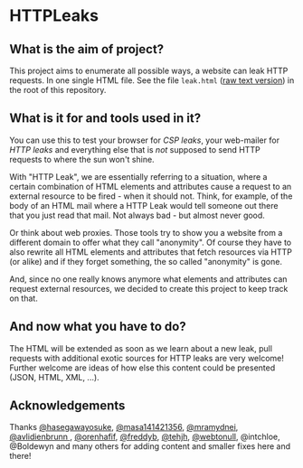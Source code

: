 # HTTPLeaks

## What is the aim of project?

This project aims to enumerate all possible ways, a website can leak HTTP requests. 
In one single HTML file. See the file `leak.html` ([raw text version](https://raw.githubusercontent.com/cure53/HTTPLeaks/main/leak.html)) in the root of this repository.

## What is it for and tools used in it?

You can use this to test your browser for *CSP leaks*, your web-mailer for *HTTP leaks* and everything else that is *not* supposed to send HTTP requests to where the sun won't shine.

With "HTTP Leak", we are essentially referring to a situation, where a certain combination of HTML elements and attributes cause a request to an external resource to be fired - when it should not. Think, for example, of the body of an HTML mail where a HTTP Leak would tell someone out there that you just read that mail. Not always bad - but almost never good. 

Or think about web proxies. Those tools try to show you a website from a different domain to offer what they call "anonymity". Of course they have to also rewrite all HTML elements and attributes that fetch resources via HTTP (or alike) and if they forget something, the so called "anonymity" is gone. 

And, since no one really knows anymore what elements and attributes can request external resources, we decided to create this project to keep track on that.

## And now what you have to do?

The HTML will be extended as soon as we learn about a new leak, pull requests with additional exotic sources for HTTP leaks are very welcome! Further welcome are ideas of how else this content could be presented (JSON, HTML, XML, ...).

## Acknowledgements

Thanks [@hasegawayosuke](https://twitter.com/hasegawayosuke), [@masa141421356](https://twitter.com/masa141421356), [@mramydnei](https://twitter.com/mramydnei), [@avlidienbrunn ](https://twitter.com/avlidienbrunn ), [@orenhafif](https://twitter.com/orenhafif), [@freddyb](https://twitter.com/freddyb), [@tehjh](https://twitter.com/tehjh), [@webtonull](https://twitter.com/webtonull), @intchloe, @Boldewyn and many others for adding content and smaller fixes here and there!
